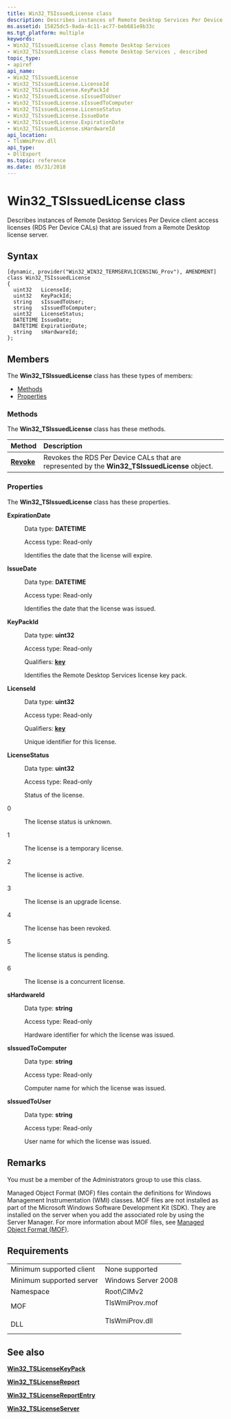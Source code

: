 ```yaml
---
title: Win32_TSIssuedLicense class
description: Describes instances of Remote Desktop Services Per Device client access licenses (RDS \ 160;Per Device CALs) that are issued from a Remote Desktop license server.
ms.assetid: 15825dc5-9ada-4c11-ac77-beb681e9b33c
ms.tgt_platform: multiple
keywords:
- Win32_TSIssuedLicense class Remote Desktop Services
- Win32_TSIssuedLicense class Remote Desktop Services , described
topic_type:
- apiref
api_name:
- Win32_TSIssuedLicense
- Win32_TSIssuedLicense.LicenseId
- Win32_TSIssuedLicense.KeyPackId
- Win32_TSIssuedLicense.sIssuedToUser
- Win32_TSIssuedLicense.sIssuedToComputer
- Win32_TSIssuedLicense.LicenseStatus
- Win32_TSIssuedLicense.IssueDate
- Win32_TSIssuedLicense.ExpirationDate
- Win32_TSIssuedLicense.sHardwareId
api_location:
- TlsWmiProv.dll
api_type:
- DllExport
ms.topic: reference
ms.date: 05/31/2018
---
```


# Win32\_TSIssuedLicense class

Describes instances of Remote Desktop Services Per Device client access licenses (RDS Per Device CALs) that are issued from a Remote Desktop license server.

## Syntax

``` syntax
[dynamic, provider("Win32_WIN32_TERMSERVLICENSING_Prov"), AMENDMENT]
class Win32_TSIssuedLicense
{
  uint32   LicenseId;
  uint32   KeyPackId;
  string   sIssuedToUser;
  string   sIssuedToComputer;
  uint32   LicenseStatus;
  DATETIME IssueDate;
  DATETIME ExpirationDate;
  string   sHardwareId;
};
```

## Members

The **Win32\_TSIssuedLicense** class has these types of members:

-   [Methods](#methods)
-   [Properties](#properties)

### Methods

The **Win32\_TSIssuedLicense** class has these methods.



| Method                                         | Description                                                                                               |
|:-----------------------------------------------|:----------------------------------------------------------------------------------------------------------|
| [**Revoke**](revoke-win32-tsissuedlicense.md) | Revokes the RDS Per Device CALs that are represented by the **Win32\_TSIssuedLicense** object.<br/> |



 

### Properties

The **Win32\_TSIssuedLicense** class has these properties.

<dl> <dt>

**ExpirationDate**
</dt> <dd> <dl> <dt>

Data type: **DATETIME**
</dt> <dt>

Access type: Read-only
</dt> </dl>

Identifies the date that the license will expire.

</dd> <dt>

**IssueDate**
</dt> <dd> <dl> <dt>

Data type: **DATETIME**
</dt> <dt>

Access type: Read-only
</dt> </dl>

Identifies the date that the license was issued.

</dd> <dt>

**KeyPackId**
</dt> <dd> <dl> <dt>

Data type: **uint32**
</dt> <dt>

Access type: Read-only
</dt> <dt>

Qualifiers: [**key**](/windows/desktop/WmiSdk/key-qualifier)
</dt> </dl>

Identifies the Remote Desktop Services license key pack.

</dd> <dt>

**LicenseId**
</dt> <dd> <dl> <dt>

Data type: **uint32**
</dt> <dt>

Access type: Read-only
</dt> <dt>

Qualifiers: [**key**](/windows/desktop/WmiSdk/key-qualifier)
</dt> </dl>

Unique identifier for this license.

</dd> <dt>

**LicenseStatus**
</dt> <dd> <dl> <dt>

Data type: **uint32**
</dt> <dt>

Access type: Read-only
</dt> </dl>

Status of the license.

<dt>

0
</dt> <dd>

The license status is unknown.

</dd> <dt>

1
</dt> <dd>

The license is a temporary license.

</dd> <dt>

2
</dt> <dd>

The license is active.

</dd> <dt>

3
</dt> <dd>

The license is an upgrade license.

</dd> <dt>

4
</dt> <dd>

The license has been revoked.

</dd> <dt>

5
</dt> <dd>

The license status is pending.

</dd> <dt>

6
</dt> <dd>

The license is a concurrent license.

</dd> </dl>

</dd> <dt>

**sHardwareId**
</dt> <dd> <dl> <dt>

Data type: **string**
</dt> <dt>

Access type: Read-only
</dt> </dl>

Hardware identifier for which the license was issued.

</dd> <dt>

**sIssuedToComputer**
</dt> <dd> <dl> <dt>

Data type: **string**
</dt> <dt>

Access type: Read-only
</dt> </dl>

Computer name for which the license was issued.

</dd> <dt>

**sIssuedToUser**
</dt> <dd> <dl> <dt>

Data type: **string**
</dt> <dt>

Access type: Read-only
</dt> </dl>

User name for which the license was issued.

</dd> </dl>

## Remarks

You must be a member of the Administrators group to use this class.

Managed Object Format (MOF) files contain the definitions for Windows Management Instrumentation (WMI) classes. MOF files are not installed as part of the Microsoft Windows Software Development Kit (SDK). They are installed on the server when you add the associated role by using the Server Manager. For more information about MOF files, see [Managed Object Format (MOF)](/windows/desktop/WmiSdk/managed-object-format--mof-).

## Requirements



|                                     |                                                                                           |
|-------------------------------------|-------------------------------------------------------------------------------------------|
| Minimum supported client<br/> | None supported<br/>                                                                 |
| Minimum supported server<br/> | Windows Server 2008<br/>                                                            |
| Namespace<br/>                | Root\\CIMv2<br/>                                                                    |
| MOF<br/>                      | <dl> <dt>TlsWmiProv.mof</dt> </dl> |
| DLL<br/>                      | <dl> <dt>TlsWmiProv.dll</dt> </dl> |



## See also

<dl> <dt>

[**Win32\_TSLicenseKeyPack**](win32-tslicensekeypack.md)
</dt> <dt>

[**Win32\_TSLicenseReport**](win32-tslicensereport.md)
</dt> <dt>

[**Win32\_TSLicenseReportEntry**](win32-tslicensereportentry.md)
</dt> <dt>

[**Win32\_TSLicenseServer**](win32-tslicenseserver.md)
</dt> </dl>

 

